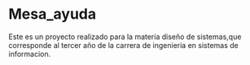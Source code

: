 # Mesa_ayuda
Este es un proyecto realizado para la materia diseño de sistemas,que corresponde al tercer año de la carrera de ingenieria en sistemas de informacion.
